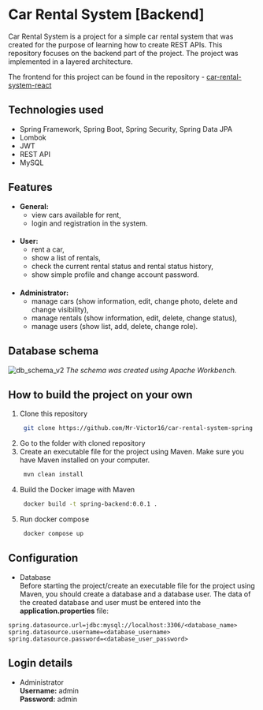 # Car Rental System [Backend]
Car Rental System is a project for a simple car rental system that was created for the purpose of learning how to create REST APIs. 
This repository focuses on the backend part of the project. The project was implemented in a layered architecture.

The frontend for this project can be found in the repository - [car-rental-system-react](https://github.com/Mr-Victor16/car-rental-system-react)

## Technologies used
+ Spring Framework, Spring Boot, Spring Security, Spring Data JPA
+ Lombok
+ JWT
+ REST API
+ MySQL

## Features
+ **General:**
  + view cars available for rent,
  + login and registration in the system.
####
+ **User:**
  + rent a car,
  + show a list of rentals,
  + check the current rental status and rental status history,
  + show simple profile and change account password.
####
+ **Administrator:**
  + manage cars (show information, edit, change photo, delete and change visibility),
  + manage rentals (show information, edit, delete, change status),
  + manage users (show list, add, delete, change role).

##  Database schema
![db_schema_v2](https://github.com/Mr-Victor16/car-rental-system-spring/assets/101965882/e0fe0a30-f19a-4c7d-a04b-96f251c79dc7)
_The schema was created using Apache Workbench._

## How to build the project on your own
1. Clone this repository
   ```bash
    git clone https://github.com/Mr-Victor16/car-rental-system-spring
   ```
2. Go to the folder with cloned repository
3. Create an executable file for the project using Maven. Make sure you have Maven installed on your computer.
   ```bash
    mvn clean install
   ```
4. Build the Docker image with Maven
   ```bash
    docker build -t spring-backend:0.0.1 .
   ```
5. Run docker compose
   ```bash
    docker compose up
   ```

## Configuration
+ Database  
Before starting the project/create an executable file for the project using Maven, you should create a database and a database user. The data of the created database and user must be entered into the **application.properties** file:
```
spring.datasource.url=jdbc:mysql://localhost:3306/<database_name>
spring.datasource.username=<database_username>
spring.datasource.password=<database_user_password>
```

## Login details
+ Administrator  
**Username:** admin  
**Password:** admin
